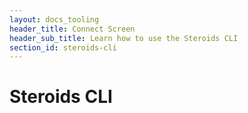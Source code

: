 ```yaml
---
layout: docs_tooling
header_title: Connect Screen
header_sub_title: Learn how to use the Steroids CLI
section_id: steroids-cli
---
```


# Steroids CLI
